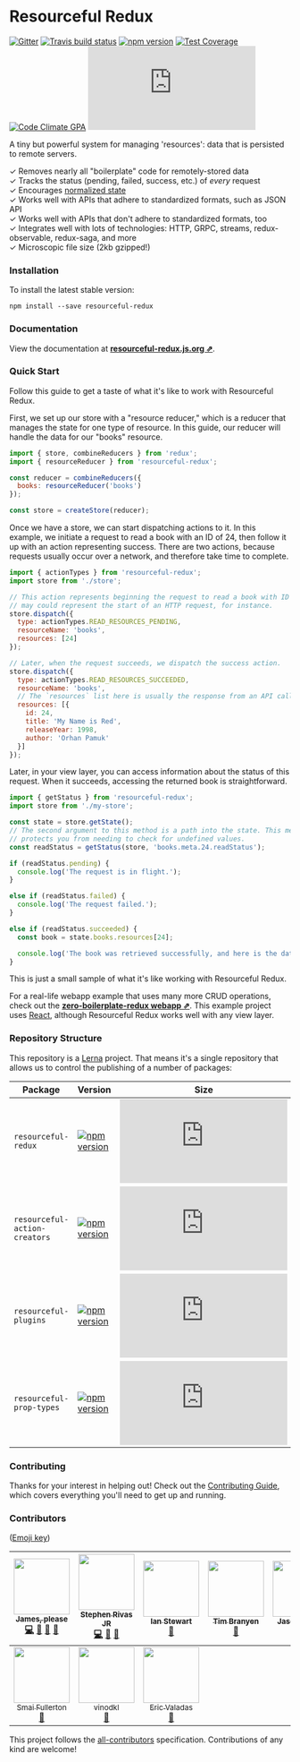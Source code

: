 # Resourceful Redux

[![Gitter](https://badges.gitter.im/jmeas/resourceful-redux.svg)](https://gitter.im/jmeas/resourceful-redux?utm_source=badge&utm_medium=badge&utm_campaign=pr-badge)
[![Travis build status](http://img.shields.io/travis/jmeas/resourceful-redux.svg?style=flat)](https://travis-ci.org/jmeas/resourceful-redux)
[![npm version](https://img.shields.io/npm/v/resourceful-redux.svg)](https://www.npmjs.com/package/resourceful-redux)
[![Test Coverage](https://codeclimate.com/github/jmeas/resourceful-redux/badges/coverage.svg)](https://codeclimate.com/github/jmeas/resourceful-redux)
[![Code Climate GPA](https://codeclimate.com/github/jmeas/resourceful-redux/badges/gpa.svg)](https://codeclimate.com/github/jmeas/resourceful-redux)
[![gzip size](http://img.badgesize.io/https://unpkg.com/resourceful-redux/dist/resourceful-redux.min.js?compression=gzip)](https://unpkg.com/resourceful-redux/dist/resourceful-redux.min.js)

A tiny but powerful system for managing 'resources': data that is persisted to
remote servers.

✓ Removes nearly all "boilerplate" code for remotely-stored data  
✓ Tracks the status (pending, failed, success, etc.) of _every_ request  
✓ Encourages [normalized state](http://redux.js.org/docs/recipes/reducers/NormalizingStateShape.html)  
✓ Works well with APIs that adhere to standardized formats, such as JSON API  
✓ Works well with APIs that don't adhere to standardized formats, too  
✓ Integrates well with lots of technologies: HTTP, GRPC, streams, redux-observable, redux-saga, and more    
✓ Microscopic file size (2kb gzipped!)

### Installation

To install the latest stable version:

```
npm install --save resourceful-redux
```

### Documentation

View the documentation at
**[resourceful-redux.js.org ⇗](https://resourceful-redux.js.org/)**.

### Quick Start

Follow this guide to get a taste of what it's like to work with Resourceful
Redux.

First, we set up our store with a "resource reducer," which is a reducer that
manages the state for one type of resource. In this guide, our reducer will
handle the data for our "books" resource.

```js
import { store, combineReducers } from 'redux';
import { resourceReducer } from 'resourceful-redux';

const reducer = combineReducers({
  books: resourceReducer('books')
});

const store = createStore(reducer);
```

Once we have a store, we can start dispatching actions to it. In this example,
we initiate a request to read a book with an ID of 24, then follow it up with an
action representing success. There are two actions, because requests usually
occur over a network, and therefore take time to complete.

```js
import { actionTypes } from 'resourceful-redux';
import store from './store';

// This action represents beginning the request to read a book with ID of 24. This
// may could represent the start of an HTTP request, for instance.
store.dispatch({
  type: actionTypes.READ_RESOURCES_PENDING,
  resourceName: 'books',
  resources: [24]
});

// Later, when the request succeeds, we dispatch the success action.
store.dispatch({
  type: actionTypes.READ_RESOURCES_SUCCEEDED,
  resourceName: 'books',
  // The `resources` list here is usually the response from an API call
  resources: [{
    id: 24,
    title: 'My Name is Red',
    releaseYear: 1998,
    author: 'Orhan Pamuk'
  }]
});
```

Later, in your view layer, you can access information about the status of
this request. When it succeeds, accessing the returned book is straightforward.

```js
import { getStatus } from 'resourceful-redux';
import store from './my-store';

const state = store.getState();
// The second argument to this method is a path into the state. This method
// protects you from needing to check for undefined values.
const readStatus = getStatus(store, 'books.meta.24.readStatus');

if (readStatus.pending) {
  console.log('The request is in flight.');
}

else if (readStatus.failed) {
  console.log('The request failed.');
}

else if (readStatus.succeeded) {
  const book = state.books.resources[24];

  console.log('The book was retrieved successfully, and here is the data:', book);
}
```

This is just a small sample of what it's like working with Resourceful Redux.

For a real-life webapp example that uses many more CRUD operations, check out
the **[zero-boilerplate-redux webapp ⇗](https://github.com/jmeas/zero-boilerplate-redux)**.
This example project uses [React](https://facebook.github.io/react/), although
Resourceful Redux works well with any view layer.

### Repository Structure

This repository is a [Lerna](https://github.com/lerna/lerna) project. That means
it's a single repository that allows us to control the publishing of a number
of packages:

| Package | Version | Size | Description |
| ---- | ---- | ---- | ---- |
| `resourceful-redux` | [![npm version](https://img.shields.io/npm/v/resourceful-redux.svg)](https://www.npmjs.com/package/resourceful-redux) | [![gzip size](http://img.badgesize.io/https://unpkg.com/resourceful-redux/dist/resourceful-redux.min.js?compression=gzip)](https://unpkg.com/resourceful-redux/dist/resourceful-redux.min.js) | The main library |
| `resourceful-action-creators` | [![npm version](https://img.shields.io/npm/v/resourceful-action-creators.svg)](https://www.npmjs.com/package/resourceful-action-creators) | [![gzip size](http://img.badgesize.io/https://unpkg.com/resourceful-action-creators/dist/resourceful-action-creators.min.js?compression=gzip)](https://unpkg.com/resourceful-action-creators/dist/resourceful-action-creators.min.js) | A library that includes basic CRUD action creators |
| `resourceful-plugins` | [![npm version](https://img.shields.io/npm/v/resourceful-plugins.svg)](https://www.npmjs.com/package/resourceful-plugins) | [![gzip size](http://img.badgesize.io/https://unpkg.com/resourceful-plugins/dist/resourceful-plugins.min.js?compression=gzip)](https://unpkg.com/resourceful-plugins/dist/resourceful-plugins.min.js) | A collection of common plugins |
| `resourceful-prop-types` | [![npm version](https://img.shields.io/npm/v/resourceful-prop-types.svg)](https://www.npmjs.com/package/resourceful-prop-types) | [![gzip size](http://img.badgesize.io/https://unpkg.com/resourceful-prop-types/dist/resourceful-prop-types.min.js?compression=gzip)](https://unpkg.com/resourceful-prop-types/dist/resourceful-prop-types.min.js) | Handy Prop Types to use with Resourceful Redux |

### Contributing

Thanks for your interest in helping out! Check out the
[Contributing Guide](./CONTRIBUTING.md), which covers everything you'll need to
 get up and running.

### Contributors

([Emoji key](https://github.com/kentcdodds/all-contributors#emoji-key))

<!-- ALL-CONTRIBUTORS-LIST:START - Do not remove or modify this section -->
| [<img src="https://avatars3.githubusercontent.com/u/2322305?v=4" width="100px;"/><br /><sub>James, please</sub>](http://www.jmeas.com)<br />[💻](https://github.com/jmeas/resourceful-redux/commits?author=jmeas "Code") [🔌](#plugin-jmeas "Plugin/utility libraries") [📖](https://github.com/jmeas/resourceful-redux/commits?author=jmeas "Documentation") [🤔](#ideas-jmeas "Ideas & Planning") | [<img src="https://avatars3.githubusercontent.com/u/682566?v=4" width="100px;"/><br /><sub>Stephen Rivas JR</sub>](http://www.stephenrivasjr.com)<br />[💻](https://github.com/jmeas/resourceful-redux/commits?author=sprjr "Code") [📖](https://github.com/jmeas/resourceful-redux/commits?author=sprjr "Documentation") [🤔](#ideas-sprjr "Ideas & Planning") | [<img src="https://avatars0.githubusercontent.com/u/4119765?v=4" width="100px;"/><br /><sub>Ian Stewart</sub>](https://github.com/ianmstew)<br />[🤔](#ideas-ianmstew "Ideas & Planning") | [<img src="https://avatars3.githubusercontent.com/u/181635?v=4" width="100px;"/><br /><sub>Tim Branyen</sub>](http://tbranyen.com/)<br />[🤔](#ideas-tbranyen "Ideas & Planning") | [<img src="https://avatars1.githubusercontent.com/u/254562?v=4" width="100px;"/><br /><sub>Jason Laster</sub>](https://github.com/jasonLaster)<br />[🤔](#ideas-jasonLaster "Ideas & Planning") | [<img src="https://avatars2.githubusercontent.com/u/1104846?v=4" width="100px;"/><br /><sub>marlonpp</sub>](https://github.com/marlonpp)<br />[🤔](#ideas-marlonpp "Ideas & Planning") | [<img src="https://avatars1.githubusercontent.com/u/4296756?v=4" width="100px;"/><br /><sub>Javier Porrero</sub>](https://github.com/JPorry)<br />[🤔](#ideas-JPorry "Ideas & Planning") |
| :---: | :---: | :---: | :---: | :---: | :---: | :---: |
| [<img src="https://avatars2.githubusercontent.com/u/25591356?v=4" width="100px;"/><br /><sub>Smai Fullerton</sub>](https://github.com/smaifullerton-wk)<br />[📖](https://github.com/jmeas/resourceful-redux/commits?author=smaifullerton-wk "Documentation") | [<img src="https://avatars3.githubusercontent.com/u/276971?v=4" width="100px;"/><br /><sub>vinodkl</sub>](https://github.com/vinodkl)<br />[🤔](#ideas-vinodkl "Ideas & Planning") | [<img src="https://avatars3.githubusercontent.com/u/828125?v=4" width="100px;"/><br /><sub>Eric Valadas</sub>](https://github.com/ericvaladas)<br />[📖](https://github.com/jmeas/resourceful-redux/commits?author=ericvaladas "Documentation") |
<!-- ALL-CONTRIBUTORS-LIST:END -->

This project follows the [all-contributors](https://github.com/kentcdodds/all-contributors)
specification. Contributions of any kind are welcome!